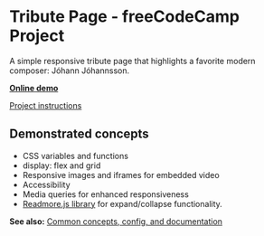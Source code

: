 # Tribute Page - freeCodeCamp Project

A simple responsive tribute page that highlights a favorite modern composer: Jóhann Jóhannsson.

**[Online demo](https://lightmotive.pro/fcc-tribute-page/)**

[Project instructions](https://www.freecodecamp.org/learn/responsive-web-design/responsive-web-design-projects/build-a-tribute-page)

## Demonstrated concepts

- CSS variables and functions
- display: flex and grid
- Responsive images and iframes for embedded video
- Accessibility
- Media queries for enhanced responsiveness
- [Readmore.js library](https://github.com/jedfoster/Readmore.js) for expand/collapse functionality.

**See also:** [Common concepts, config, and documentation](https://github.com/alight1/template-webpack-with-s3-hosting#common)
